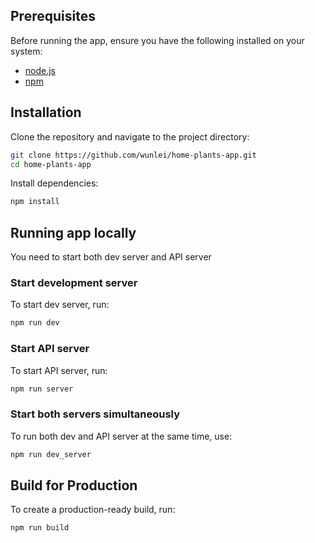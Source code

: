 ## Prerequisites

Before running the app, ensure you have the following installed on your system:

- [node.js](https://nodejs.org/)
- [npm](https://www.npmjs.com/)

## Installation

Clone the repository and navigate to the project directory:

```sh
git clone https://github.com/wunlei/home-plants-app.git
cd home-plants-app
```

Install dependencies:

```sh
npm install
```

## Running app locally

You need to start both dev server and API server

### Start development server

To start dev server, run:

```sh
npm run dev
```

### Start API server

To start API server, run:

```sh
npm run server
```

### Start both servers simultaneously

To run both dev and API server at the same time, use:

```sh
npm run dev_server
```

## Build for Production

To create a production-ready build, run:

```sh
npm run build
```
